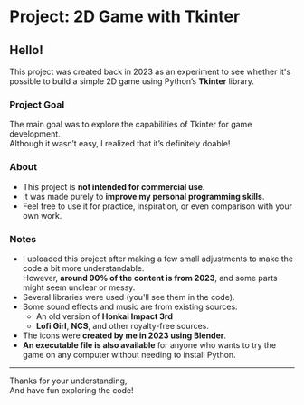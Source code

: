 # Project: 2D Game with Tkinter

## Hello!

This project was created back in 2023 as an experiment to see whether it's possible to build a simple 2D game using Python’s **Tkinter** library.

### Project Goal

The main goal was to explore the capabilities of Tkinter for game development.  
Although it wasn’t easy, I realized that it’s definitely doable!

### About

- This project is **not intended for commercial use**.
- It was made purely to **improve my personal programming skills**.
- Feel free to use it for practice, inspiration, or even comparison with your own work.

### Notes

- I uploaded this project after making a few small adjustments to make the code a bit more understandable.  
  However, **around 90% of the content is from 2023**, and some parts might seem unclear or messy.
- Several libraries were used (you'll see them in the code).
- Some sound effects and music are from existing sources:
  - An old version of **Honkai Impact 3rd**
  - **Lofi Girl**, **NCS**, and other royalty-free sources.
- The icons were **created by me in 2023 using Blender**.
- **An executable file is also available** for anyone who wants to try the game on any computer without needing to install Python.

---

Thanks for your understanding,  
And have fun exploring the code!
